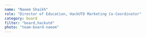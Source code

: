 ```yaml
---
name: "Naeem Shaikh"
role: "Director of Education, HackUTD Marketing Co-Coordinator"
category: board
filter: "board,hackutd"
photo: "team-board-naeem"
---
```

